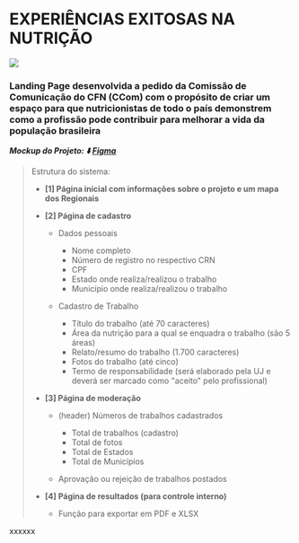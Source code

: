 # EXPERIÊNCIAS EXITOSAS NA NUTRIÇÃO

<img align="" width="" height="" src="https://brazcode.com/compartilhado/logo-cfn-branco.png">


### Landing Page desenvolvida a pedido da Comissão de Comunicação do CFN (CCom) com o propósito de criar um espaço para que nutricionistas de todo o país demonstrem como a profissão pode contribuir para melhorar a vida da população brasileira


***Mockup do Projeto: ⬇️ [Figma](https://www.figma.com/file/hHi9rscYGoCgDl9CDzrluS/CFN---Casos-de-Experi%C3%AAcias-Exitosas?node-id=0%3A1)***

> Estrutura do sistema:
> 
> - **[1] Página inicial com informações sobre o projeto e um mapa dos Regionais**
> - **[2] Página de cadastro**
>   - Dados pessoais
>     - Nome completo
>     - Número de registro no respectivo CRN
>     - CPF
>     - Estado onde realiza/realizou o trabalho
>     - Município onde realiza/realizou o trabalho
>     
>   - Cadastro de Trabalho
>     - Título do trabalho (até 70 caracteres)
>     - Área da nutrição para a qual se enquadra o trabalho (são 5 áreas)
>     - Relato/resumo do trabalho (1.700 caracteres)
>     - Fotos do trabalho (até cinco)
>     - Termo de responsabilidade (será elaborado pela UJ e deverá ser marcado como "aceito" pelo profissional)
>     
> - **[3] Página de moderação**
>   - (header) Números de trabalhos cadastrados
>     - Total de trabalhos (cadastro)
>     - Total de fotos
>     - Total de Estados
>     - Total de Municípios
>     
>   - Aprovação ou rejeição de trabalhos postados
>   
> - **[4] Página de resultados (para controle interno)**
>   - Função para exportar em PDF e XLSX

xxxxxx
